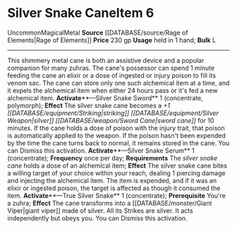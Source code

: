 ﻿---
bulk: L
element: Metal
id: '2618'
item_category: Held Items
level: '6'
name: Silver Snake Cane
price: 230 gp
rarity: Uncommon
source: '[[DATABASE/source/Rage of Elements|Rage of Elements]]'
subcategory: helditem
trait:
- '[[DATABASE/trait/Magical|Magical]]'
- '[[DATABASE/trait/Metal|Metal]]'
- '[[DATABASE/trait/Uncommon|Uncommon]]'
type: Item
usage: held in 1 hand

---
# Silver Snake Cane<span class="item-type">Item 6</span>

<span class="trait-uncommon item-trait">Uncommon</span><span class="item-trait">Magical</span><span class="item-trait">Metal</span>
**Source** [[DATABASE/source/Rage of Elements|Rage of Elements]]
**Price** 230 gp
**Usage** held in 1 hand; **Bulk** L

---
This shimmery metal cane is both an assistive device and a popular companion for many zuhras. The cane's possessor can spend 1 minute feeding the cane an elixir or a dose of ingested or injury poison to fill its venom sac. The cane can store only one such alchemical item at a time, and it expels the alchemical item when either 24 hours pass or it's fed a new alchemical item.
**Activate****—Silver Snake Sword** <span class="action-icon">1</span> (concentrate, polymorph); **Effect** The silver snake cane becomes a _+1 [[DATABASE/equipment/Striking|striking]] [[DATABASE/equipment/Silver Weapon|silver]] [[DATABASE/weapon/Sword Cane|sword cane]]_ for 10 minutes. If the cane holds a dose of poison with the injury trait, that poison is automatically applied to the weapon. If the poison hasn't been expended by the time the cane turns back to normal, it remains stored in the cane. You can Dismiss this activation.
**Activate****—Silver Snake Serum** <span class="action-icon">1</span> (concentrate); **Frequency** once per day; **Requirements** The _silver snake cane_ holds a dose of an alchemical item; **Effect** The silver snake cane bites a willing target of your choice within your reach, dealing 1 piercing damage and injecting the alchemical item. The item is expended, and if it was an elixir or ingested poison, the target is affected as though it consumed the item.
**Activate****—True Silver Snake** <span class="action-icon">1</span> (concentrate); **Prerequisite** You're a zuhra; **Effect** The cane transforms into a [[DATABASE/monster/Giant Viper|giant viper]] made of silver. All its Strikes are silver. It acts independently but obeys you. You can Dismiss this activation.